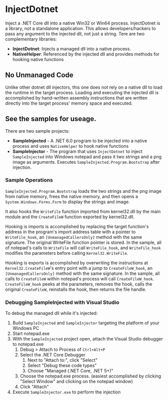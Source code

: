 # InjectDotnet

Inject a .NET Core dll into a native Win32 or Win64 process. InjectDotnet is a library, not a standalone application. This allows developers/hackers to pass any argument to the injected dll, not just a string. Tere are two complementary libraries:

- **InjectDotnet**: Injects a managed dll into a native process.
- **NativeHelper**: Referenced by the injected dll and provides methods for hooking native functions

## No Unmanaged Code

Unlike other dotnet dll injectors, this one does not rely on a native dll to load the runtime in the target process. Loading and executing the injected dll is accomplished by hand-written assembly instructions that are written directly into the target process' memory space and executed.

## See the samples for useage.
There are two sample projects:
- **SampleInjected** - A .NET 6.0 program to be injected into a native process and uses `NativeHelper` to hook native functions
- **SampleInjector** - The program that uses `InjectDotnet` to inject `SampleInjected` into Windows notepad and pass it two strings and a png image as arguments. Executes `SampleInjected.Program.Bootstrap` after injection. 

### Sample Operations 
`SampleInjected.Program.Bootstrap` loads the two strings and the png image from native memory, frees the native memory, and then opens a `System.Windows.Forms.Form` to display the strings and image.

It also hooks the `WriteFile` function imported from kernel32.dll by the main module and the `CreateFileW` function exported by kernel32.dll.

Hooking is imports is accomplished by replacing the target function's address in the program's import address table with a pointer to `WriteFile_hook`, an `[UnmanagedCallersOnly]` method with the same signature. The original WriteFile function pointer is stored. In the sample, all of notepad's calls to `WriteFile` will call `WriteFile_hook`, and `WriteFile_hook` modifies the parameters before calling `Kernel32.WriteFile`.

Hooking is exports is accomplished by overwriting the instructions at `Kernel32.CreateFileW`'s entry point with a jump to `CreateFileW_hook`, an `[UnmanagedCallersOnly]` method with the same signature. In the sample, all calls to `CreateFileW` within notepad's process will call `CreateFileW_hook`. `CreateFileW_hook` peeks at the parameters, removes the hook, calls the original `CreateFileW`, reinstalls the hook, then returns the file handle.

### Debugging SampleInjected with Visual Studio

To debug the managed dll while it's injected:

1. Build  `SampleInjected` and `SampleInjector` targeting the platform of your Windows PC
2. Start notepad.exe
3. With the `SampleInjected` project open, attach the Visual Studio debugger to notepad.exe
    1. Debug > Attach to Process of `Ctrl+Alt+P`
    2. Select the .NET Core Debugger
        1. Next to "Attach to:", click "Select"
        2. Select "Debug these code types"
        3. Choose "Managed (.NET Core, .NET 5+)"
    3. Choose the notepad.exe process. (easiest accomplished by clicking "Select Window" and clicking on the notepad window)
    4. Click "Attach"
4. Execute `SampleInjector.exe` to perform the injection

